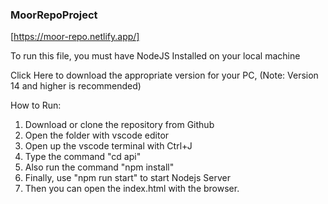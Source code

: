 ### MoorRepoProject
[https://moor-repo.netlify.app/]

To run this file, you must have NodeJS Installed on your local machine

Click Here to download the appropriate version for your PC, (Note: Version 14 and higher is recommended)

How to Run: 

1. Download or clone the repository from Github
2. Open the folder with vscode editor
3. Open up the vscode terminal with Ctrl+J
4. Type the command "cd api"
5. Also run the command "npm install"
6. Finally, use "npm run start" to start Nodejs Server
7. Then you can open the index.html with the browser.
